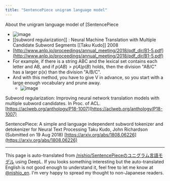 ```yaml
---
title: "SentencePiece unigram language model"
---
```


About the unigram language model of [SentencePiece
- ![image](https://gyazo.com/60c096fa001c7a81578e8c1e99c021e7/thumb/1000)
- [[subword regularization]] : Neural Machine Translation with Multiple Candidate Subword Segments [[Taku Kudo]] 2008
- [http://www.anlp.jp/proceedings/annual_meeting/2018/pdf_dir/B1-5.pdf](http://www.anlp.jp/proceedings/annual_meeting/2018/pdf_dir/B1-5.pdf)
- For example, if there is a string ABC and the lexical set contains each letter and AB, and if $p(AB) > p(A)p(B)$ holds, then the division "AB/C" has a larger p(x) than the division "A/B/C".
- And with this method, you have to give V in advance, so you start with a large enough vocabulary and prune away.
    - ![image](https://gyazo.com/3de118fd9537e450c1e530d352ddf00d/thumb/1000)

Subword regularization: Improving neural network translation models with multiple subword candidates. In Proc. of ACL.
[https://aclweb.org/anthology/P18-1007](https://aclweb.org/anthology/P18-1007)

SentencePiece: A simple and language independent subword tokenizer and detokenizer for Neural Text Processing
Taku Kudo, John Richardson (Submitted on 19 Aug 2018)
[https://arxiv.org/abs/1808.06226](https://arxiv.org/abs/1808.06226)

---
This page is auto-translated from [/nishio/SentencePieceのユニグラム言語モデル](https://scrapbox.io/nishio/SentencePieceのユニグラム言語モデル) using DeepL. If you looks something interesting but the auto-translated English is not good enough to understand it, feel free to let me know at [@nishio_en](https://twitter.com/nishio_en). I'm very happy to spread my thought to non-Japanese readers.